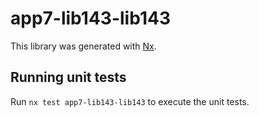 # app7-lib143-lib143

This library was generated with [Nx](https://nx.dev).

## Running unit tests

Run `nx test app7-lib143-lib143` to execute the unit tests.

